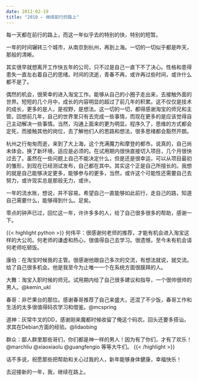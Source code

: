 ```yaml
---
date: 2011-02-19
title: "2010 – 继续前行的路上"
---
```


每一天都在前行的路上，而这一年似乎去的特别的快，特别的短暂。

一年的时间辗转三个城市，从南京到杭州，再到上海。一切的一切似乎都是昨天，那般的清晰。

其实很早就想离开工作快五年的公司，只不过是自己一直下不了决心。性格和患得患失一直左右着自己的思绪。时间的流逝，青春不再，或许再过些时间，或许什么都不是了。

偶然的机会，很荣幸的进入淘宝工作。能够从自己的小圈子走出来，去接触外面的世界。短短的几个月中，成长的内容明显的超过了前几年的积累。这不仅仅是技术的成长，更多的是人，是视野，是想法。这一切的一切，都得感谢淘宝的师兄和主管。回想前几年，自己的世界里只有去完成一些事情，而现在更多的是应该觉得自己主动解决一些事情。当然，沟通上面来的更为明显。程序久了，思维的方式都会定死，而接触其他的岗位，去了解他们人的思路和想法，很多思绪都会豁然开朗。

杭州之行匆匆而逝，来到了大上海，这个充满魔力和摩登的都市。说真的，自己尚未体会。换了新环境，适应是必须的。在试用期内很快直接切入项目，几个月很快过去了。虽然在一些问题上自己不能决定什么，但是还是很幸运，可以从项目最初的雏形，到现在已经测试发布，自己都在其中。其实这个正是自己所擅长的。我想的就是自己能够决定更多，能够参与的更多，当然，或许这个可能性还需要自己去努力，或许现实总是那般无力，或许。

一年的流水账，想说，并不容易。希望自己一直能够如此前行，走自己的路，知道自己需要什么，能够得到什么。足矣。

零点的钟声已过，回忆这一年，许许多多的人，给了自己很多很多的帮助，感谢一下。

{{< highlight python >}}
何伟平：很感谢何老师的推荐，才能有机会进入淘宝这样的大公司。何老师的谦虚和热心，很值得自己去学习。很遗憾，至今未有机会请何老师吃顿饭。

康伯：在淘宝时候我的主管。很感谢他跟自己多次的交流，有想法就说，就交流。给了自己很多机会。他是我至今为止唯一一个在系统方面很膜拜的人。

大舞：淘宝入职时候的师兄。试用期内给了自己很多建议和指导，一个很帅很帅的男人。@kemin_ukl

春哥：非芒果台的那位。感谢春哥推荐了自己来盛大，还混了不少饭，春哥工作和生活的太多很值得码农学习和借鉴。@mcspring

道神：灰常牛叉的DD，感谢刚来魔都时候收留了俺这个码农。回头还要多搭讪，求其在Debian方面的经验。@lidaobing

群众：鄙人群里那些哥们，你们都是神一样的男人！因为有了你们，才有了欢乐！@marchliu @xiaoxiaolu @guangfengio 等等大牛们。
{{< /highlight >}}

话不多说，祝愿那些把帮助和关心过我的人，新年能够身体健康，幸福快乐！

去迎接新的一年，我，继续在路上。

&nbsp;

